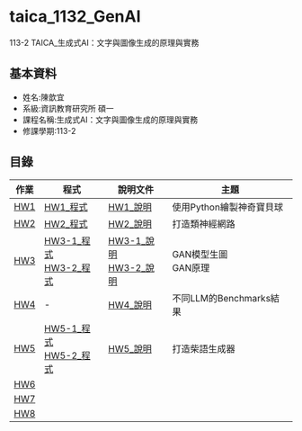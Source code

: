 # taica_1132_GenAI
113-2 TAICA_生成式AI：文字與圖像生成的原理與實務
## 基本資料
- 姓名:陳歆宜
- 系級:資訊教育研究所 碩一
- 課程名稱:生成式AI：文字與圖像生成的原理與實務
- 修課學期:113-2

## 目錄
|作業|程式|說明文件|主題|
|---|---|---|---|
|[HW1](HW1)|[HW1_程式](HW1/113_2GenAI_HW1.ipynb)|[HW1_說明](HW1/README.md)|使用Python繪製神奇寶貝球|
|[HW2](HW2)|[HW2_程式](HW2/113_2GenAI_HW2.ipynb)|[HW2_說明](HW2/README.md)|打造類神經網路|
|[HW3](HW3)|[HW3-1_程式](HW3/113_2GenAI_HW3_1.ipynb)<br/>[HW3-2_程式](HW3/113_2GenAI_HW3_2.ipynb)|[HW3-1_說明](HW3/113-2GenAI_HW3-1.md)<br/>[HW3-2_說明](HW3/113-2GenAI_HW3-2.md)|GAN模型生圖<br />GAN原理|
|[HW4](HW4)|-|[HW4_說明](HW4/README.md)|不同LLM的Benchmarks結果|
|[HW5](HW5)|[HW5-1_程式](HW5/113_2GenAI_HW5.ipynb)<br />[HW5-2_程式](HW5/113_2GenAI_HW5_2.ipynb)|[HW5_說明](HW5/README.md)|打造柴語生成器|
|[HW6](HW6)|||
|[HW7](HW7)|||
|[HW8](HW8)|||
